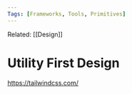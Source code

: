 ```yaml
---
Tags: [Frameworks, Tools, Primitives]
---
```

Related: [[Design]]

# Utility First Design

https://tailwindcss.com/